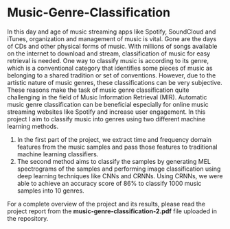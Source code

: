# Music-Genre-Classification

In this day and age of music streaming apps like Spotify, SoundCloud and iTunes, organization and management of music is vital. Gone are the days of CDs and other physical forms of music. With millions of songs available on the internet to download and stream, classification of music for easy retrieval is needed. One way to classify music is according to its genre, which is a conventional category that identifies some pieces of music as belonging to a shared tradition or set of conventions. However, due to the artistic nature of music genres, these classifications can be very subjective. These reasons make the task of music genre classification quite challenging in the field of Music Information Retrieval (MIR). Automatic music genre classification can be beneficial especially for online music streaming websites like Spotify and increase user engagement. In this project I aim to classify music into genres using two different machine learning methods. 

1. In the first part of the project, we extract time and frequency domain features from the music samples and pass those features to traditional machine learning classifiers. 
2. The second method aims to classify the samples by generating MEL spectrograms of the samples and performing image classification using deep learning techniques like CNNs and CRNNs. Using CRNNs, we were able to achieve an accuracy score of 86% to classify 1000 music samples into 10 genres.

For a complete overview of the project and its results, please read the project report from the **music-genre-classification-2.pdf** file uploaded in the repository. 

